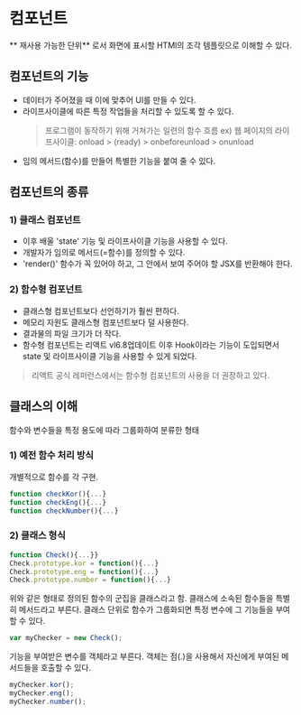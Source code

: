 # 컴포넌트

** 재사용 가능한 단위** 로서 화면에 표시할 HTMl의 조각 템플릿으로 이해할 수 있다.

## 컴포넌트의 기능

- 데이터가 주어졌을 때 이에 맞추어 UI를 만들 수 있다.
- 라이프사이클에 따른 특정 작업들을 처리할 수 있도록 할 수 있다.
  > 프로그램이 동작하기 위해 거쳐가는 일련의 함수 흐름
  > ex) 웹 페이지의 라이프사이클: onload > (ready) > onbeforeunload > onunload
- 임의 메서드(함수)를 만들어 특별한 기능을 붙여 줄 수 있다.

## 컴포넌트의 종류
### 1) 클래스 컴포넌트
- 이후 배울 'state' 기능 및 라이프사이클 기능을 사용할 수 있다.
- 개발자가 임의로 메서드(=함수)를 정의할 수 있다.
- 'render()' 함수가 꼭 있어야 하고, 그 안에서 보여 주어야 할 JSX를 반환해야 한다.

### 2) 함수형 컴포넌트
- 클래스형 컴포넌트보다 선언하기가 훨씬 편하다.
- 메모리 자원도 클래스형 컴포넌트보다 덜 사용한다.
- 결과물의 파일 크기가 더 작다.
- 함수형 컴포넌트는 리액트 vl6.8업데이트 이후 Hook이라는 기능이 도입되면서 state 및 라이프사이클 기능을 사용할 수 있게 되었다.

> 리액트 공식 레퍼런스에서는 함수형 컴포넌트의 사용을 더 권장하고 있다.

## 클래스의 이해

함수와 변수들을 특정 용도에 따라 그룹화하여 분류한 형태

### 1) 예전 함수 처리 방식

개별적으로 함수를 각 구현.
```js
function checkKor(){...}
function checkEng(){...}
function checkNumber(){...}
```

### 2) 클래스 형식
```js
function Check(){...}}
Check.prototype.kor = function(){...}
Check.prototype.eng = function(){...}
Check.prototype.number = function(){...}
```

위와 같은 형태로 정의된 함수의 군집을 클래스라고 함.
클래스에 소속된 함수들을 특별히 메서드라고 부른다.
클래스 단위로 함수가 그룹화되면 특정 변수에 그 기능들을 부여할 수 있다.

```js
var myChecker = new Check();
```

기능을 부여받은 변수를 객체라고 부른다.
객체는 점(.)을 사용해서 자신에게 부여된 메서드들을 호출할 수 있다.

```js
myChecker.kor();
myChecker.eng();
myChecker.number();
```



